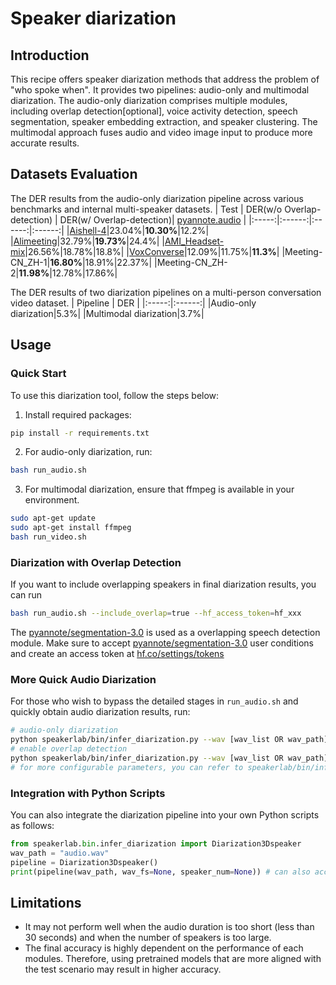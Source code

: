 # Speaker diarization

## Introduction
This recipe offers speaker diarization methods that address the problem of "who spoke when". It provides two pipelines: audio-only and multimodal diarization. The audio-only diarization comprises multiple modules, including overlap detection[optional], voice activity detection, speech segmentation, speaker embedding extraction, and speaker clustering. The multimodal approach fuses audio and video image input to produce more accurate results.

## Datasets Evaluation
The DER results from the audio-only diarization pipeline across various benchmarks and internal multi-speaker datasets.
| Test | DER(w/o Overlap-detection) | DER(w/ Overlap-detection)| [pyannote.audio](https://github.com/pyannote/pyannote-audio) |
|:-----:|:------:|:------:|:------:|
|[Aishell-4](https://arxiv.org/abs/2104.03603)|23.04%|**10.30%**|12.2%|
|[Alimeeting](https://www.openslr.org/119/)|32.79%|**19.73%**|24.4%|
|[AMI_Headset-mix](https://groups.inf.ed.ac.uk/ami/corpus/)|26.56%|18.78%|18.8%|
|[VoxConverse](https://github.com/joonson/voxconverse)|12.09%|11.75%|**11.3%**|
|Meeting-CN_ZH-1|**16.80%**|18.91%|22.37%|
|Meeting-CN_ZH-2|**11.98%**|12.78%|17.86%|

The DER results of two diarization pipelines on a multi-person conversation video dataset.
| Pipeline | DER |
|:-----:|:------:|
|Audio-only diarization|5.3%|
|Multimodal diarization|3.7%|

## Usage
### Quick Start
To use this diarization tool, follow the steps below:
1. Install required packages:
``` sh
pip install -r requirements.txt
```
2. For audio-only diarization, run:
``` sh
bash run_audio.sh
```
3. For multimodal diarization, ensure that ffmpeg is available in your environment.
``` sh
sudo apt-get update
sudo apt-get install ffmpeg
bash run_video.sh
```
### Diarization with Overlap Detection
If you want to include overlapping speakers in final diarization results, you can run 
``` sh
bash run_audio.sh --include_overlap=true --hf_access_token=hf_xxx
```
The [pyannote/segmentation-3.0](https://huggingface.co/pyannote/segmentation-3.0) is used as a overlapping speech detection module. Make sure to accept [pyannote/segmentation-3.0](https://huggingface.co/pyannote/segmentation-3.0) user conditions and create an access token at [hf.co/settings/tokens](https://hf.co/settings/tokens)

### More Quick Audio Diarization
For those who wish to bypass the detailed stages in `run_audio.sh` and quickly obtain audio diarization results, run:
``` sh
# audio-only diarization
python speakerlab/bin/infer_diarization.py --wav [wav_list OR wav_path] --out_dir [out_dir]
# enable overlap detection
python speakerlab/bin/infer_diarization.py --wav [wav_list OR wav_path] --out_dir [out_dir] --include_overlap --hf_access_token [hf_access_token]
# for more configurable parameters, you can refer to speakerlab/bin/infer_diarization.py
```
### Integration with Python Scripts
You can also integrate the diarization pipeline into your own Python scripts as follows:
```python
from speakerlab.bin.infer_diarization import Diarization3Dspeaker
wav_path = "audio.wav"
pipeline = Diarization3Dspeaker()
print(pipeline(wav_path, wav_fs=None, speaker_num=None)) # can also accept WAV data as input
```

## Limitations
- It may not perform well when the audio duration is too short (less than 30 seconds) and when the number of speakers is too large.
- The final accuracy is highly dependent on the performance of each modules. Therefore, using pretrained models that are more aligned with the test scenario may result in higher accuracy.
